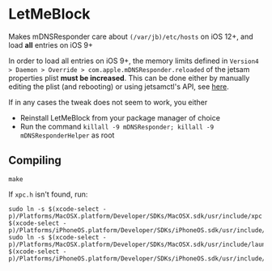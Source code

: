 # LetMeBlock

Makes mDNSResponder care about `(/var/jb)/etc/hosts` on iOS 12+, and load **all** entries on iOS 9+

In order to load all entries on iOS 9+, the memory limits defined in `Version4 > Daemon > Override > com.apple.mDNSResponder.reloaded` of the jetsam properties plist **must be increased**. This can be done either by manually editing the plist (and rebooting) or using jetsamctl's API, see [here](https://github.com/conradev/jetsamctl).

If in any cases the tweak does not seem to work, you either
* Reinstall LetMeBlock from your package manager of choice
* Run the command `killall -9 mDNSResponder; killall -9 mDNSResponderHelper` as root

## Compiling

```
make
```

If `xpc.h` isn't found, run:

```
sudo ln -s $(xcode-select -p)/Platforms/MacOSX.platform/Developer/SDKs/MacOSX.sdk/usr/include/xpc $(xcode-select -p)/Platforms/iPhoneOS.platform/Developer/SDKs/iPhoneOS.sdk/usr/include/xpc
sudo ln -s $(xcode-select -p)/Platforms/MacOSX.platform/Developer/SDKs/MacOSX.sdk/usr/include/launch.h  $(xcode-select -p)/Platforms/iPhoneOS.platform/Developer/SDKs/iPhoneOS.sdk/usr/include/launch.h
```
